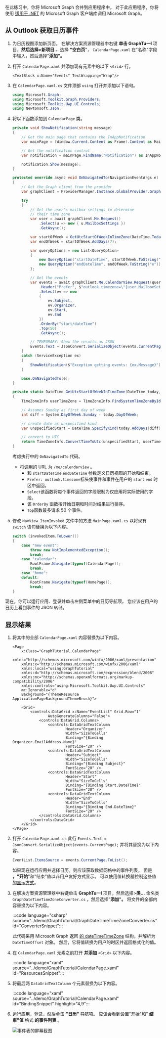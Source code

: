<!-- markdownlint-disable MD002 MD041 -->

在此练习中，你将 Microsoft Graph 合并到应用程序中。 对于此应用程序，你将使用 [适用于 .NET](https://github.com/microsoftgraph/msgraph-sdk-dotnet) 的 Microsoft Graph 客户端库调用 Microsoft Graph。

## <a name="get-calendar-events-from-outlook"></a>从 Outlook 获取日历事件

1. 为日历视图添加新页面。 在解决方案资源管理器中右键 **单击 GraphTu一l** 项目，**然后选择>新项目...** 选择 **"空白页**"， `CalendarPage.xaml` 在"名称"字段中输入，然后选择"**添加"。**

1. 打开 `CalendarPage.xaml` 并添加现有元素中的以下 `<Grid>` 行。

    ```xaml
    <TextBlock x:Name="Events" TextWrapping="Wrap"/>
    ```

1. 在 `CalendarPage.xaml.cs` 文件顶部 `using` 打开并添加以下语句。

    ```csharp
    using Microsoft.Graph;
    using Microsoft.Toolkit.Graph.Providers;
    using Microsoft.Toolkit.Uwp.UI.Controls;
    using Newtonsoft.Json;
    ```

1. 将以下函数添加到 `CalendarPage` 类。

    ```csharp
    private void ShowNotification(string message)
    {
        // Get the main page that contains the InAppNotification
        var mainPage = (Window.Current.Content as Frame).Content as MainPage;

        // Get the notification control
        var notification = mainPage.FindName("Notification") as InAppNotification;

        notification.Show(message);
    }

    protected override async void OnNavigatedTo(NavigationEventArgs e)
    {
        // Get the Graph client from the provider
        var graphClient = ProviderManager.Instance.GlobalProvider.Graph;

        try
        {
            // Get the user's mailbox settings to determine
            // their time zone
            var user = await graphClient.Me.Request()
                .Select(u => new { u.MailboxSettings })
                .GetAsync();

            var startOfWeek = GetUtcStartOfWeekInTimeZone(DateTime.Today, user.MailboxSettings.TimeZone);
            var endOfWeek = startOfWeek.AddDays(7);

            var queryOptions = new List<QueryOption>
            {
                new QueryOption("startDateTime", startOfWeek.ToString("o")),
                new QueryOption("endDateTime", endOfWeek.ToString("o"))
            };

            // Get the events
            var events = await graphClient.Me.CalendarView.Request(queryOptions)
                .Header("Prefer", $"outlook.timezone=\"{user.MailboxSettings.TimeZone}\"")
                .Select(ev => new
                {
                    ev.Subject,
                    ev.Organizer,
                    ev.Start,
                    ev.End
                })
                .OrderBy("start/dateTime")
                .Top(50)
                .GetAsync();

            // TEMPORARY: Show the results as JSON
            Events.Text = JsonConvert.SerializeObject(events.CurrentPage);
        }
        catch (ServiceException ex)
        {
            ShowNotification($"Exception getting events: {ex.Message}");
        }

        base.OnNavigatedTo(e);
    }

    private static DateTime GetUtcStartOfWeekInTimeZone(DateTime today, string timeZoneId)
    {
        TimeZoneInfo userTimeZone = TimeZoneInfo.FindSystemTimeZoneById(timeZoneId);

        // Assumes Sunday as first day of week
        int diff = System.DayOfWeek.Sunday - today.DayOfWeek;

        // create date as unspecified kind
        var unspecifiedStart = DateTime.SpecifyKind(today.AddDays(diff), DateTimeKind.Unspecified);

        // convert to UTC
        return TimeZoneInfo.ConvertTimeToUtc(unspecifiedStart, userTimeZone);
    }
    ```

    考虑执行中的 `OnNavigatedTo` 代码。

    - 将调用的 URL 为 `/me/calendarview` 。
        - 和 `startDateTime` `endDateTime` 参数定义日历视图的开始和结束。
        - `Prefer: outlook.timezone`标头使事件和事件在用户的 `start` `end` 时区中返回。
        - `Select`该函数将每个事件返回的字段限制为仅应用将实际使用的字段。
        - 该 `OrderBy` 函数按开始日期和时间对结果进行排序。
        - `Top`函数最多请求 50 个事件。

1. 修改 `NavView_ItemInvoked` 文件中的方法 `MainPage.xaml.cs` 以将现有 `switch` 语句替换为以下内容。

    ```csharp
    switch (invokedItem.ToLower())
    {
        case "new event":
            throw new NotImplementedException();
            break;
        case "calendar":
            RootFrame.Navigate(typeof(CalendarPage));
            break;
        case "home":
        default:
            RootFrame.Navigate(typeof(HomePage));
            break;
    }
    ```

现在，你可以运行应用、登录并单击左侧菜单中的日历导航项。 您应该在用户的日历上看到事件的 JSON 转储。

## <a name="display-the-results"></a>显示结果

1. 将其中的全部 `CalendarPage.xaml` 内容替换为以下内容。

    ```xaml
    <Page
        x:Class="GraphTutorial.CalendarPage"
        xmlns="http://schemas.microsoft.com/winfx/2006/xaml/presentation"
        xmlns:x="http://schemas.microsoft.com/winfx/2006/xaml"
        xmlns:local="using:GraphTutorial"
        xmlns:d="http://schemas.microsoft.com/expression/blend/2008"
        xmlns:mc="http://schemas.openxmlformats.org/markup-compatibility/2006"
        xmlns:controls="using:Microsoft.Toolkit.Uwp.UI.Controls"
        mc:Ignorable="d"
        Background="{ThemeResource ApplicationPageBackgroundThemeBrush}">

        <Grid>
            <controls:DataGrid x:Name="EventList" Grid.Row="1"
                    AutoGenerateColumns="False">
                <controls:DataGrid.Columns>
                    <controls:DataGridTextColumn
                            Header="Organizer"
                            Width="SizeToCells"
                            Binding="{Binding Organizer.EmailAddress.Name}"
                            FontSize="20" />
                    <controls:DataGridTextColumn
                            Header="Subject"
                            Width="SizeToCells"
                            Binding="{Binding Subject}"
                            FontSize="20" />
                    <controls:DataGridTextColumn
                            Header="Start"
                            Width="SizeToCells"
                            Binding="{Binding Start.DateTime}"
                            FontSize="20" />
                    <controls:DataGridTextColumn
                            Header="End"
                            Width="SizeToCells"
                            Binding="{Binding End.DateTime}"
                            FontSize="20" />
                </controls:DataGrid.Columns>
            </controls:DataGrid>
        </Grid>
    </Page>
    ```

1. 打开 `CalendarPage.xaml.cs` 此行 `Events.Text = JsonConvert.SerializeObject(events.CurrentPage);` 并将其替换为以下内容。

    ```csharp
    EventList.ItemsSource = events.CurrentPage.ToList();
    ```

    如果现在运行应用并选择日历，则应该获取数据网格中的事件列表。 但是 **，"开始**"和"结束"值以非用户友好方式显示。 可以使用值转换器控制这些值 [的显示方式](https://docs.microsoft.com/uwp/api/Windows.UI.Xaml.Data.IValueConverter)。

1. 在解决方案资源管理器中右键单击 **GraphTu一l** 项目，然后选择>**类...** 命名类 `GraphDateTimeTimeZoneConverter.cs` ，然后选择"**添加"。** 将文件的全部内容替换为以下内容。

    :::code language="csharp" source="../demo/GraphTutorial/GraphDateTimeTimeZoneConverter.cs" id="ConverterSnippet":::

    此代码采用 Microsoft Graph 返回 [的 dateTimeTimeZone](/graph/api/resources/datetimetimezone?view=graph-rest-1.0) 结构，并解析为 `DateTimeOffset` 对象。 然后，它将值转换为用户的时区并返回格式化的值。

1. 在 `CalendarPage.xaml` 元素之前打开 **并添加** `<Grid>` 以下内容。

    :::code language="xaml" source="../demo/GraphTutorial/CalendarPage.xaml" id="ResourcesSnippet":::

1. 将最后两 `DataGridTextColumn` 个元素替换为以下内容。

    :::code language="xaml" source="../demo/GraphTutorial/CalendarPage.xaml" id="BindingSnippet" highlight="4,9":::

1. 运行应用，登录，然后单击 **"日历"** 导航项。 应该会看到设置"开始"和" **结束"值** 格式 **的事件列表** 。

    ![事件表的屏幕截图](./images/add-msgraph-01.png)
